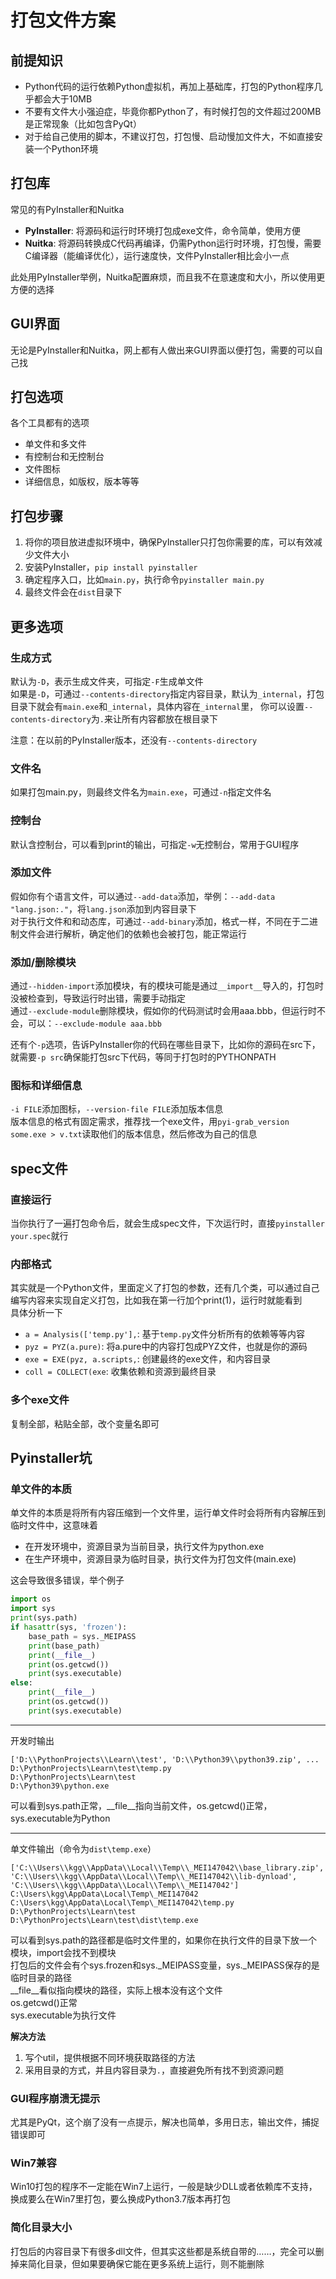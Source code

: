# 打包文件方案
## 前提知识
- Python代码的运行依赖Python虚拟机，再加上基础库，打包的Python程序几乎都会大于10MB
- 不要有文件大小强迫症，毕竟你都Python了，有时候打包的文件超过200MB是正常现象（比如包含PyQt）
- 对于给自己使用的脚本，不建议打包，打包慢、启动慢加文件大，不如直接安装一个Python环境

## 打包库
常见的有PyInstaller和Nuitka
- **PyInstaller**: 将源码和运行时环境打包成exe文件，命令简单，使用方便
- **Nuitka**: 将源码转换成C代码再编译，仍需Python运行时环境，打包慢，需要C编译器（能编译优化），运行速度快，文件PyInstaller相比会小一点

此处用PyInstaller举例，Nuitka配置麻烦，而且我不在意速度和大小，所以使用更方便的选择

## GUI界面
无论是PyInstaller和Nuitka，网上都有人做出来GUI界面以便打包，需要的可以自己找

## 打包选项
各个工具都有的选项
- 单文件和多文件
- 有控制台和无控制台
- 文件图标
- 详细信息，如版权，版本等等

## 打包步骤
1. 将你的项目放进虚拟环境中，确保PyInstaller只打包你需要的库，可以有效减少文件大小
2. 安装PyInstaller，`pip install pyinstaller`
3. 确定程序入口，比如`main.py`，执行命令`pyinstaller main.py`
4. 最终文件会在`dist`目录下

## 更多选项
### 生成方式
默认为`-D`，表示生成文件夹，可指定`-F`生成单文件  
如果是`-D`，可通过`--contents-directory`指定内容目录，默认为`_internal`，打包目录下就会有`main.exe`和`_internal`，具体内容在`_internal`里，
你可以设置`--contents-directory`为`.`来让所有内容都放在根目录下

注意：在以前的PyInstaller版本，还没有`--contents-directory`

### 文件名
如果打包main.py，则最终文件名为`main.exe`，可通过`-n`指定文件名

### 控制台
默认含控制台，可以看到print的输出，可指定`-w`无控制台，常用于GUI程序

### 添加文件
假如你有个语言文件，可以通过`--add-data`添加，举例：`--add-data "lang.json:."`，将`lang.json`添加到内容目录下  
对于执行文件和和动态库，可通过`--add-binary`添加，格式一样，不同在于二进制文件会进行解析，确定他们的依赖也会被打包，能正常运行  

### 添加/删除模块
通过`--hidden-import`添加模块，有的模块可能是通过`__import__`导入的，打包时没被检查到，导致运行时出错，需要手动指定  
通过`--exclude-module`删除模块，假如你的代码测试时会用aaa.bbb，但运行时不会，可以：`--exclude-module aaa.bbb`  

还有个`-p`选项，告诉PyInstaller你的代码在哪些目录下，比如你的源码在src下，就需要`-p src`确保能打包src下代码，等同于打包时的PYTHONPATH  

### 图标和详细信息
`-i FILE`添加图标，`--version-file FILE`添加版本信息  
版本信息的格式有固定需求，推荐找一个exe文件，用`pyi-grab_version some.exe > v.txt`读取他们的版本信息，然后修改为自己的信息

## spec文件
### 直接运行
当你执行了一遍打包命令后，就会生成spec文件，下次运行时，直接`pyinstaller your.spec`就行

### 内部格式
其实就是一个Python文件，里面定义了打包的参数，还有几个类，可以通过自己编写内容来实现自定义打包，比如我在第一行加个print(1)，运行时就能看到  
具体分析一下
- `a = Analysis(['temp.py'],`: 基于`temp.py`文件分析所有的依赖等等内容
- `pyz = PYZ(a.pure)`: 将a.pure中的内容打包成PYZ文件，也就是你的源码
- `exe = EXE(pyz, a.scripts,`: 创建最终的exe文件，和内容目录
- `coll = COLLECT(exe`: 收集依赖和资源到最终目录

### 多个exe文件
复制全部，粘贴全部，改个变量名即可

## Pyinstaller坑
### 单文件的本质
单文件的本质是将所有内容压缩到一个文件里，运行单文件时会将所有内容解压到临时文件中，这意味着
- 在开发环境中，资源目录为当前目录，执行文件为python.exe
- 在生产环境中，资源目录为临时目录，执行文件为打包文件(main.exe)

这会导致很多错误，举个例子
```python
import os
import sys
print(sys.path)
if hasattr(sys, 'frozen'):
    base_path = sys._MEIPASS
    print(base_path)
    print(__file__)
    print(os.getcwd())
    print(sys.executable)
else:
    print(__file__)
    print(os.getcwd())
    print(sys.executable)
```
---
开发时输出
```text
['D:\\PythonProjects\\Learn\\test', 'D:\\Python39\\python39.zip', ...
D:\PythonProjects\Learn\test\temp.py
D:\PythonProjects\Learn\test
D:\Python39\python.exe
```
可以看到sys.path正常，__file__指向当前文件，os.getcwd()正常，sys.executable为Python

----
单文件输出（命令为`dist\temp.exe`）
```text
['C:\\Users\\kgg\\AppData\\Local\\Temp\\_MEI147042\\base_library.zip', 'C:\\Users\\kgg\\AppData\\Local\\Temp\\_MEI147042\\lib-dynload', 'C:\\Users\\kgg\\AppData\\Local\\Temp\\_MEI147042']
C:\Users\kgg\AppData\Local\Temp\_MEI147042
C:\Users\kgg\AppData\Local\Temp\_MEI147042\temp.py
D:\PythonProjects\Learn\test
D:\PythonProjects\Learn\test\dist\temp.exe
```
可以看到sys.path的路径都是临时文件里的，如果你在执行文件的目录下放一个模块，import会找不到模块  
打包后的文件会有个sys.frozen和sys._MEIPASS变量，sys._MEIPASS保存的是临时目录的路径  
__file__看似指向模块的路径，实际上根本没有这个文件  
os.getcwd()正常  
sys.executable为执行文件

**解决方法**
1. 写个util，提供根据不同环境获取路径的方法
2. 采用目录的方式，并且内容目录为`.`，直接避免所有找不到资源问题

### GUI程序崩溃无提示
尤其是PyQt，这个崩了没有一点提示，解决也简单，多用日志，输出文件，捕捉错误即可

### Win7兼容
Win10打包的程序不一定能在Win7上运行，一般是缺少DLL或者依赖库不支持，换成要么在Win7里打包，要么换成Python3.7版本再打包

### 简化目录大小
打包后的内容目录下有很多dll文件，但其实这些都是系统自带的……，完全可以删掉来简化目录，但如果要确保它能在更多系统上运行，则不能删除